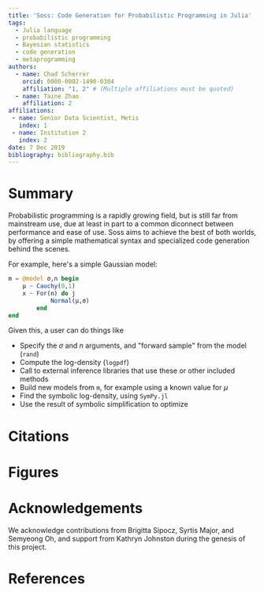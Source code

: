 ```yaml
---
title: 'Soss: Code Generation for Probabilistic Programming in Julia'
tags:
  - Julia language
  - probabilistic programming
  - Bayesian statistics
  - code generation
  - metaprogramming
authors:
  - name: Chad Scherrer
    orcid: 0000-0002-1490-0304
    affiliation: "1, 2" # (Multiple affiliations must be quoted)
  - name: Taine Zhao
    affiliation: 2
affiliations:
 - name: Senior Data Scientist, Metis
   index: 1
 - name: Institution 2
   index: 2
date: 7 Dec 2019
bibliography: bibliography.bib
---
```


# Summary

Probabilistic programming is a rapidly growing field, but is still far from mainstream use, due at least in part to a common diconnect between performance and ease of use. Soss aims to achieve the best of both worlds, by offering a simple mathematical syntax and specialized code generation behind the scenes.

For example, here's a simple Gaussian model:

```julia
m = @model σ,n begin
    μ ~ Cauchy(0,1)
    x ~ For(n) do j
            Normal(μ,σ)
        end
end
```

Given this, a user can do things like

- Specify the $\sigma$ and $n$ arguments, and "forward sample" from the model (`rand`)
- Compute the log-density (`logpdf`)
- Call to external inference libraries that use these or other included methods
- Build new models from `m`, for example using a known value for $\mu$
- Find the symbolic log-density, using `SymPy.jl`
- Use the result of symbolic simplification to optimize 

# Citations
<!-- 
Citations to entries in paper.bib should be in
[rMarkdown](http://rmarkdown.rstudio.com/authoring_bibliographies_and_citations.html)
format.

For a quick reference, the following citation commands can be used:
- `@author:2001`  ->  "Author et al. (2001)"
- `[@author:2001]` -> "(Author et al., 2001)"
- `[@author1:2001; @author2:2001]` -> "(Author1 et al., 2001; Author2 et al., 2002)" -->

# Figures
<!-- 
Figures can be included like this: ![Example figure.](figure.png) -->

# Acknowledgements

We acknowledge contributions from Brigitta Sipocz, Syrtis Major, and Semyeong
Oh, and support from Kathryn Johnston during the genesis of this project.

# References